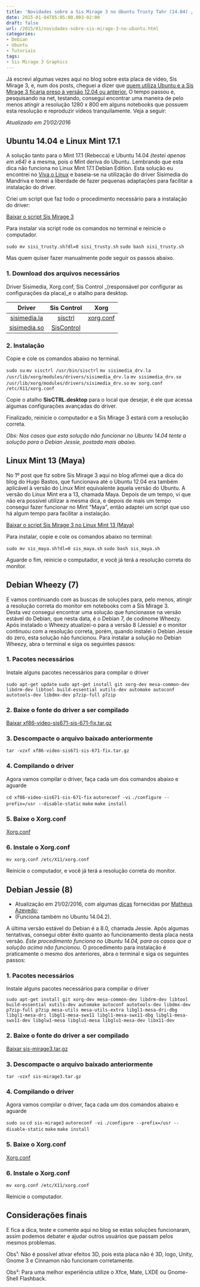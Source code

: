 ```yaml
---
title: 'Novidades sobre a Sis Mirage 3 no Ubuntu Trusty Tahr (14.04) , Linux Mint Rebecca (17.1), Debian Wheezy (7) e Jessie (8)'
date: 2015-01-04T05:05:00.003-02:00
draft: false
url: /2015/01/novidades-sobre-sis-mirage-3-no-ubuntu.html
categories:
- Debian
- Ubuntu
- Tutoriais
tags: 
- Sis Mirage 3 Graphics
---
```


Já escrevi algumas vezes aqui no blog sobre esta placa de vídeo, Sis Mirage 3, e, num dos posts, cheguei a dizer que [quem utiliza Ubuntu e a Sis Mirage 3 ficaria preso à versão 12.04 ou anterior.](http://info.wsouza.com.br/2013/04/sis-mirage3.html) O tempo passou e, pesquisando na net, testando, consegui encontrar uma maneira de pelo menos atingir a resolução 1280 x 800 em alguns notebooks que possuem esta resolução e reproduzir vídeos tranquilamente. Veja a seguir:

<!--more-->  

_Atualizado em 21/02/2016_
  
## Ubuntu 14.04 e Linux Mint 17.1 
  
A solução tanto para o Mint 17.1 (Rebecca) e Ubuntu 14.04 _(testei apenas em x64)_ é a mesma, pois o Mint deriva do Ubuntu. Lembrando que esta dica não funciona no Linux Mint 17.1 Debian Edition. Esta solução eu encontrei no [Viva o Linux](http://www.vivaolinux.com.br/dica/Configurando-SIS-67172-no-Ubuntu-1404) e baseia-se na utilização do driver Sisimedia do Mandriva e tomei a liberdade de fazer pequenas adaptações para facilitar a instalação do driver.  
  
Criei um script que faz todo o procedimento necessário para a instalação do driver:

[Baixar o script Sis Mirage 3](https://www.dropbox.com/s/0jw4h4igr5hapu5/sisi_trusty.sh?dl=0) 

Para instalar via script rode os comandos no terminal e reinicie o computador.

`sudo mv sisi_trusty.sh?dl=0 sisi_trusty.sh`
`sudo bash sisi_trusty.sh`
  
Mas quem quiser fazer manualmente pode seguir os passos abaixo.  

### 1. Download dos arquivos necessários
  
Driver Sisimedia, Xorg.conf, Sis Control _(responsável por configurar as configurações da placa)_e o atalho para desktop.

| Driver| Sis Control | Xorg
:------: | :------: | :------:
[ sisimedia.la](https://www.dropbox.com/s/xn4ejvd7cp5pxqe/sisimedia_drv.la?dl=0) | [ sisctrl](https://www.dropbox.com/s/hc3b1eeuo1pv2b3/sisctrl?dl=0) | [ xorg.conf](https://www.dropbox.com/s/ux6lbwk6bbpw4ub/xorg.conf?dl=0)
[ sisimedia.so](https://www.dropbox.com/s/zywh84cdmte3s1r/sisimedia_drv.so?dl=0) | [ SisControl](https://www.dropbox.com/s/wb8plsiivkioz84/SIS%20SisCTRL.desktop?dl=0) | 

### 2. Instalação  
  
Copie e cole os comandos abaixo no terminal.

`sudo su`
`mv sisctrl /usr/bin/sisctrl`
`mv sisimedia_drv.la /usr/lib/xorg/modules/drivers/sisimedia_drv.la`
`mv sisimedia_drv.so /usr/lib/xorg/modules/drivers/sisimedia_drv.so`
`mv xorg.conf /etc/X11/xorg.conf`
  
Copie o atalho **SisCTRL.desktop** para o local que desejar, é ele que acessa algumas configurações avançadas do driver.
  
Finalizado, reinicie o computador e a Sis Mirage 3 estará com a resolução correta.
  
_Obs: Nos casos que esta solução não funcionar no Ubuntu 14.04 tente a solução para o Debian Jessie, postada mais abaixo._
  
## Linux Mint 13 (Maya)  
  
No 1º post que fiz sobre Sis Mirage 3 aqui no blog afirmei que a dica do blog do Hugo Bastos, que funcionava até o Ubuntu 12.04 era também aplicável à versão do Linux Mint equivalente àquela versão do Ubuntu. A versão do Linux Mint era a 13, chamada Maya. Depois de um tempo, vi que não era possível utilizar a mesma dica, e depois de mais um tempo consegui fazer funcionar no Mint "Maya", então adaptei um script que uso há algum tempo para facilitar a instalação.
  
[Baixar o script Sis Mirage 3 no Linux Mint 13 (Maya)](https://www.dropbox.com/s/z7un957r7byh3ac/sis_maya.sh?dl=0)  
  
Para instalar, copie e cole os comandos abaixo no terminal:

`sudo mv sis_maya.sh?dl=0 sis_maya.sh`
`sudo bash sis_maya.sh`  

Aguarde o fim, reinicie o computador, e você já terá a resolução correta do monitor.  
  
## Debian Wheezy (7)
  
E vamos continuando com as buscas de soluções para, pelo menos, atingir a resolução correta do monitor em notebooks com a Sis Mirage 3.  
Desta vez consegui encontrar uma solução que funcionasse na versão estável do Debian, que nesta data, é o Debian 7, de codinome Wheezy. Após instalado o Wheezy atualizei-o para a versão 8 (Jessie) e o monitor continuou com a resolução correta, porém, quando instalei o Debian Jessie do zero, esta solução não funcionou. Para instalar a solução no Debian Wheezy, abra o terminal e siga os seguintes passos:

### 1. Pacotes necessários
  
Instale alguns pacotes necessários para compilar o driver  
  
`sudo apt-get update`
`sudo apt-get install git xorg-dev mesa-common-dev libdrm-dev libtool build-essential xutils-dev automake autoconf autotools-dev libdmx-dev p7zip-full p7zip`
  
### 2. Baixe o fonte do driver a ser compilado  
  
[Baixar xf86-video-sis671-sis-671-fix.tar.gz](https://www.dropbox.com/s/fdnoczya2gq7d1m/xf86-video-sis671-sis-671-fix.tar.gz?dl=0)  
  
### 3. Descompacte o arquivo baixado anteriormente  
  
`tar -vzxf xf86-video-sis671-sis-671-fix.tar.gz`

### 4. Compilando o driver
  
Agora vamos compilar o driver, faça cada um dos comandos abaixo e aguarde  
  
`cd xf86-video-sis671-sis-671-fix`
`autoreconf -vi`
`./configure --prefix=/usr --disable-static`
`make`
`make install`
  
### 5. Baixe o Xorg.conf
  
[Xorg.conf](https://www.dropbox.com/s/32h5h2mqvfqq6h8/xorg.conf?dl=0)
  
### 6. Instale o Xorg.conf
  
`mv xorg.conf /etc/X11/xorg.conf`

Reinicie o computador, e você já terá a resolução correta do monitor.
  
## Debian Jessie (8)

* Atualização em 21/02/2016, com algumas [dicas](http://disq.us/p/14imkxn) fornecidas por [Matheus Azevedo](https://disqus.com/by/disqus_j5SiXI6COg/);
* (Funciona também no Ubuntu 14.04.2).
 
A última versão estável do Debian é a 8.0, chamada Jessie. Após algumas tentativas, consegui obter êxito quanto ao funcionamento desta placa nesta versão. _Este procedimento funciona no Ubuntu 14.04, para os casos que a solução acima não funcionou_. O procedimento para instalação é praticamente o mesmo dos anteriores, abra o terminal e siga os seguintes passos:

### 1. Pacotes necessários

Instale alguns pacotes necessários para compilar o driver
  
`sudo apt-get install git xorg-dev mesa-common-dev libdrm-dev libtool build-essential xutils-dev automake autoconf autotools-dev libdmx-dev p7zip-full p7zip mesa-utils mesa-utils-extra libgl1-mesa-dri-dbg libgl1-mesa-dri libgl1-mesa-swx11 libgl1-mesa-swx11-dbg libgl1-mesa-swx11-dev libglw1-mesa libglu1-mesa libglu1-mesa-dev libx11-dev`
  
### 2. Baixe o fonte do driver a ser compilado
  
[Baixar sis-mirage3.tar.gz](https://www.dropbox.com/s/4u9lf5li3gbtlgb/sis-mirage3.tar.gz?dl=0)  
  
### 3. Descompacte o arquivo baixado anteriormente
  
`tar -vzxf sis-mirage3.tar.gz`

### 4. Compilando o driver

Agora vamos compilar o driver, faça cada um dos comandos abaixo e aguarde  
  
`sudo su`
`cd sis-mirage3`
`autoreconf -vi`
`./configure --prefix=/usr --disable-static`
`make`
`make install`
  
### 5. Baixe o Xorg.conf

[Xorg.conf](https://www.dropbox.com/s/32h5h2mqvfqq6h8/xorg.conf?dl=0)  
  
### 6. Instale o Xorg.conf
  
`mv xorg.conf /etc/X11/xorg.conf`

Reinicie o computador.  

## Considerações finais

E fica a dica, teste e comente aqui no blog se estas soluções funcionaram, assim podemos debater e ajudar outros usuários que passam pelos mesmos problemas.

Obs¹: Não é possível ativar efeitos 3D, pois esta placa não é 3D, logo, Unity, Gnome 3 e Cinnamon não funcionam corretamente.

Obs²: Para uma melhor experiência utilize o Xfce, Mate, LXDE ou Gnome-Shell Flashback.
